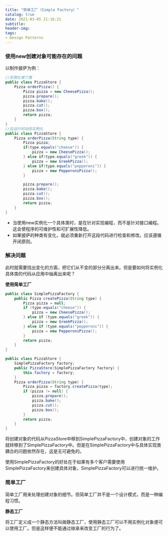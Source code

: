 ```yaml
---
title: "简单工厂（Simple Factory）"
catalog: true
date: 2021-03-05 21:16:21
subtitle:
header-img:
tags:
- Design Patterns
---
```


### 使用new创建对象可能存在的问题

以制作披萨为例：

```java
//实例化单个类
public class PizzaStore {
    Pizza orderPizza() {
        Pizza pizza = new CheesePizza();
        pizza.prepare();
        pizza.bake();
        pizza.cut();
        pizza.box();
        return pizza;
    }
}
//在运行时动态实例化
public class PizzaStore {
    Pizza orderPizza(String type) {
        Pizza pizza;
        if(type.equals("cheese")) {
            pizza = new CheesePizza();
        } else if(type.equals("greek")) {
            pizza = new GreekPizza();
        } else if(type.equals("pepperoni")) {
            pizza = new PepperoniPizza();
        }

        pizza.prepare();
        pizza.bake();
        pizza.cut();
        pizza.box();
        return pizza;
    }
}
```

- 当使用new实例化一个具体类时，是在针对实现编程，而不是针对接口编程。这会使程序的可维护性和可扩展性降低。
- 如果披萨的种类有变化，就必须重新打开这段代码进行检查和修改。应该遵循开闭原则。

### 解决问题

此时就需要找出变化的方面，把它们从不变的部分分离出来。但是要如何将实例化具体类的代码从应用中抽离出来呢？

**使用简单工厂**

```java
public class SimplePizzaFactory {
    public Pizza createPizza(String type) {
        Pizza pizza = null;
        if (type.equals("cheese")) {
            pizza = new CheesePizza();
        } else if (type.equals("greek")) {
            pizza = new GreekPizza();
        } else if (type.equals("pepperoni")) {
            pizza = new PepperoniPizza();
        }
        return pizza;
    }
}
```

```java
public class PizzaStore {
    SimplePizzaFactory factory;
    public PizzaStore(SimplePizzaFactory factory) {
        this.factory = factory;
    }
    Pizza orderPizza(String type) {
        Pizza pizza = factory.createPizza(type);
        if (pizza != null) {
            pizza.prepare();
            pizza.bake();
            pizza.cut();
            pizza.box();
        }
        return pizza;
    }
}
```

将创建对象的代码从PizzaStore中移到SimplePizzaFactory中，创建对象的工作就转移到了SimplePizzaFactory中。但是在SimplePizzaFactory中与具体实现类耦合的问题依然存在，这是无可避免的。

使用SimplePizzaFactory的好处在于如果有多个客户需要使用SimplePizzaFactory来创建具体对象，SimplePizzaFactory可以进行统一维护。

### 简单工厂

简单工厂用来处理创建对象的细节。但简单工厂并不是一个设计模式，而是一种编程习惯。

**静态工厂**

将工厂定义成一个静态方法叫做静态工厂，使用静态工厂可以不用实例化对象便可以使用工厂。但是这样便不能通过继承来改变工厂的行为了。